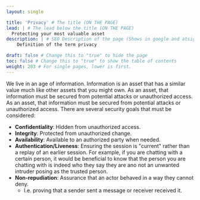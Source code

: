 ```yaml
---
layout: single

title: 'Privacy' # The title (ON THE PAGE)
lead: | # The lead below the title (ON THE PAGE)
  Protecting your most valuable asset
description: | # SEO Description of the page (Shows in google and atsign.dev search)
    Definition of the term privacy

draft: false # Change this to "true" to hide the page
toc: false # Change this to "true" to show the table of contents
weight: 203 # For single pages, lower is first.
---
```

We live in an age of information. Information is an asset that has a similar value much like other assets that you might own. As an asset, that information must be secured from potential attacks or unauthorized access. As an asset, that information must be secured from potential attacks or unauthorized access. There are several security goals that must be considered:
  - **Confidentiality**: Hidden from unauthorized access.
  - **Integrity**: Protected from unauthorized change.
  - **Availability**: Available to an authorized party when needed.
  - **Authentication/Liveness**: Ensuring the session is "current" rather than a replay of an earlier session. For example, if you are chatting with a certain person, it would be beneficial to know that the person you are chatting with is indeed who they say they are ano not an unwanted intruder posing as the trusted person.
  - **Non-repudiation**: Assurance that an actor behaved in a way they cannot deny.
    - I.e. proving that a sender sent a message or receiver received it.
